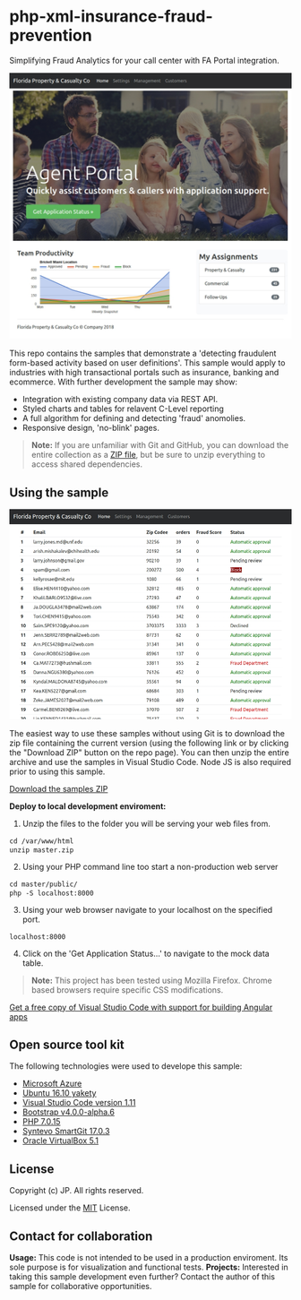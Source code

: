 # php-xml-insurance-fraud-prevention
Simplifying Fraud Analytics for your call center with FA Portal integration.

![Screen shot](https://raw.githubusercontent.com/185SE14THST/php-xml-insurance-fraud-prevention/master/sample.jpg "Sample #1")

This repo contains the samples that demonstrate a 'detecting fraudulent form-based activity based on user definitions'. This sample would apply to industries with high transactional portals such as insurance, banking and ecommerce. With further development the sample may show:
* Integration with existing company data via REST API.
* Styled charts and tables for relavent C-Level reporting
* A full algorithm for defining and detecting 'fraud' anomolies.
* Responsive design, 'no-blink' pages.

> **Note:** If you are unfamiliar with Git and GitHub, you can download the entire collection as a 
> [ZIP file](../../archive/master.zip), but be 
> sure to unzip everything to access shared dependencies. 

## Using the sample

![Screen shot](https://raw.githubusercontent.com/185SE14THST/php-xml-insurance-fraud-prevention/master/sample2.jpg "Sample #2")

The easiest way to use these samples without using Git is to download the zip file containing the current version (using the following link or by clicking the "Download ZIP" button on the repo page). You can then unzip the entire archive and use the samples in Visual Studio Code. Node JS is also required prior to using this sample.

   [Download the samples ZIP](../../archive/master.zip)

   **Deploy to local development enviroment:** 
   1. Unzip the files to the folder you will be serving your web files from.
   ```
cd /var/www/html
unzip master.zip
```
   2. Using your PHP command line too start a non-production web server
```
cd master/public/
php -S localhost:8000
```
   3. Using your web browser navigate to your localhost on the specified port.
```
localhost:8000
```
   4. Click on the 'Get Application Status...' to navigate to the mock data table.
   
> **Note:** This project has been tested using Mozilla Firefox. Chrome based browsers require specific CSS modifications.

[Get a free copy of Visual Studio Code with support for building Angular apps](https://code.visualstudio.com/download)

## Open source tool kit
The following technologies were used to develope this sample:
* [Microsoft Azure](https://azure.microsoft.com/en-us/)
* [Ubuntu 16.10 yakety](https://www.ubuntu.com/)
* [Visual Studio Code version 1.11](https://code.visualstudio.com/)
* [Bootstrap v4.0.0-alpha.6](https://v4-alpha.getbootstrap.com/)
* [PHP 7.0.15](http://php.net/)
* [Syntevo SmartGit 17.0.3](http://www.syntevo.com/smartgit/)
* [Oracle VirtualBox 5.1](https://www.virtualbox.org/)


## License

Copyright (c) JP. All rights reserved.

Licensed under the [MIT](LICENSE.txt) License.

## Contact for collaboration
**Usage:** This code is not intended to be used in a production enviroment. Its sole purpose is for visualization and functional tests.
**Projects:** Interested in taking this sample development even further? Contact the author of this sample for collaborative opportunities.
